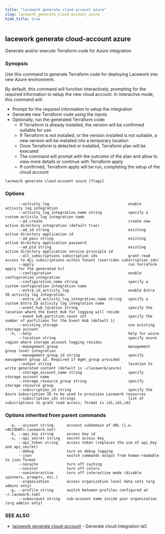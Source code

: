 ```yaml
---
title: "lacework generate cloud-account azure"
slug: lacework_generate_cloud-account_azure
hide_title: true
---
```


## lacework generate cloud-account azure

Generate and/or execute Terraform code for Azure integration

### Synopsis

Use this command to generate Terraform code for deploying Lacework into new Azure environment.

By default, this command will function interactively, prompting for the required information to setup
the new cloud account. In interactive mode, this command will:
		
* Prompt for the required information to setup the integration
* Generate new Terraform code using the inputs
* Optionally, run the generated Terraform code:
  * If Terraform is already installed, the version will be confirmed suitable for use
  * If Terraform is not installed, or the version installed is not suitable, a new version will be
    installed into a temporary location
  * Once Terraform is detected or installed, Terraform plan will be executed
  * The command will prompt with the outcome of the plan and allow to view more details or continue
    with Terraform apply
  * If confirmed, Terraform apply will be run, completing the setup of the cloud account


```
lacework generate cloud-account azure [flags]
```

### Options

```
      --activity_log                                    enable activity log integration
      --activity_log_integration_name string            specify a custom activity log integration name
      --ad_create                                       create new active directory integration (default true)
      --ad_id string                                    existing active directory application id
      --ad_pass string                                  existing active directory application password
      --ad_pid string                                   existing active directory application service principle id
      --all_subscriptions subscription ids              grant read access to ALL subscriptions within Tenant (overrides subscription ids)
      --apply                                           run terraform apply for the generated hcl
      --configuration                                   enable configuration integration
      --configuration_name string                       specify a custom configuration integration name
      --entra_id_activity_log                           enable Entra ID activity log integration
      --entra_id_activity_log_integration_name string   specify a custom Entra ID activity log integration name
      --event_hub_location string                       specify the location where the Event Hub for logging will reside  
      --event_hub_partition_count int                   specify the number of partitions for the Event Hub (default 1)
      --existing_storage                                use existing storage account
  -h, --help                                            help for azure
      --location string                                 specify azure region where storage account logging resides
      --management_group                                management group level integration
      --management_group_id string                      specify management group id. Required if mgmt_group provided
      --output string                                   location to write generated content (default is ~/lacework/azure)
      --storage_account_name string                     specify storage account name
      --storage_resource_group string                   specify storage resource group
      --subscription_id string                          specify the Azure Subscription ID to be used to provision Lacework resources
      --subscription_ids strings                        list of subscriptions to grant read access; format is id1,id2,id3
```

### Options inherited from parent commands

```
  -a, --account string      account subdomain of URL (i.e. <ACCOUNT>.lacework.net)
  -k, --api_key string      access key id
  -s, --api_secret string   secret access key
      --api_token string    access token (replaces the use of api_key and api_secret)
      --debug               turn on debug logging
      --json                switch commands output from human-readable to json format
      --nocache             turn off caching
      --nocolor             turn off colors
      --noninteractive      turn off interactive mode (disable spinners, prompts, etc.)
      --organization        access organization level data sets (org admins only)
  -p, --profile string      switch between profiles configured at ~/.lacework.toml
      --subaccount string   sub-account name inside your organization (org admins only)
```

### SEE ALSO

* [lacework generate cloud-account](lacework_generate_cloud-account.md)	 - Generate cloud integration IaC

